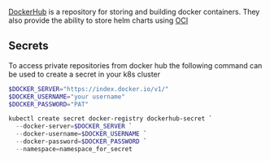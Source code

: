 [DockerHub](https://hub.docker.com) is a repository for storing and building docker containers. 
They also provide the ability to store helm charts using [OCI](https://www.docker.com/blog/announcing-docker-hub-oci-artifacts-support/)
## Secrets
To access private repositories from docker hub the following command can be used to create a secret in your k8s cluster

```powershell
$DOCKER_SERVER="https://index.docker.io/v1/"
$DOCKER_USERNAME="your username"
$DOCKER_PASSWORD="PAT"

kubectl create secret docker-registry dockerhub-secret `
  --docker-server=$DOCKER_SERVER `
  --docker-username=$DOCKER_USERNAME `
  --docker-password=$DOCKER_PASSWORD `
  --namespace=namespace_for_secret
```
